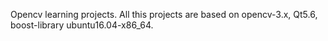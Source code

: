 Opencv learning projects. All this projects are based on opencv-3.x, Qt5.6, boost-library ubuntu16.04-x86_64.
